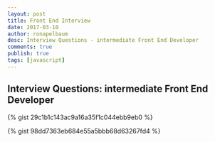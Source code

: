```yaml
---
layout: post
title: Front End Interview
date: 2017-03-10
author: ronapelbaum
desc: Interview Questions - intermediate Front End Developer
comments: true
publish: true
tags: [javascript]
---
```


## Interview Questions: intermediate Front End Developer

{% gist 29c1b1c143ac9a16a35f1c044ebb9eb0 %}

{% gist 98dd7363eb684e55a5bbb68d63267fd4 %}

